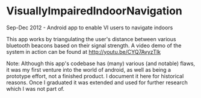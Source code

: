 # VisuallyImpairedIndoorNavigation
Sep-Dec 2012 - Android app to enable VI users to navigate indoors

This app works by triangulating the user's distance between various bluetooth beacons based on their signal strength.
A video demo of the system in action can be found at http://youtu.be/CYQ7AvyzTlk

Note: Although this app's codebase has (many) various (and notable) flaws, it was my first venture into the world of android, 
as well as being a prototype effort, not a finished product.  I document it here for historical reasons. Once I graduated it 
was extended and used for further research which I was not part of.  


